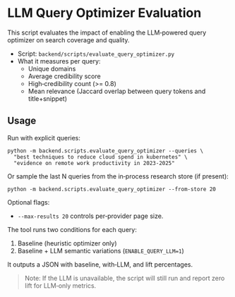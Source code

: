 # LLM Query Optimizer Evaluation

This script evaluates the impact of enabling the LLM‑powered query optimizer on search coverage and quality.

- Script: `backend/scripts/evaluate_query_optimizer.py`
- What it measures per query:
  - Unique domains
  - Average credibility score
  - High‑credibility count (>= 0.8)
  - Mean relevance (Jaccard overlap between query tokens and title+snippet)

## Usage

Run with explicit queries:

```
python -m backend.scripts.evaluate_query_optimizer --queries \
  "best techniques to reduce cloud spend in kubernetes" \
  "evidence on remote work productivity in 2023-2025"
```

Or sample the last N queries from the in‑process research store (if present):

```
python -m backend.scripts.evaluate_query_optimizer --from-store 20
```

Optional flags:

- `--max-results 20` controls per‑provider page size.

The tool runs two conditions for each query:

1) Baseline (heuristic optimizer only)
2) Baseline + LLM semantic variations (`ENABLE_QUERY_LLM=1`)

It outputs a JSON with baseline, with‑LLM, and lift percentages.

> Note: If the LLM is unavailable, the script will still run and report zero lift for LLM‑only metrics.
